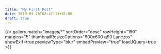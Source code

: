 ```yaml
---
title: "My First Post"
date: 2019-03-26T08:47:11+01:00
draft: true
---
```


{{< gallery match="images/*" sortOrder="desc" rowHeight="150" margins="5" thumbnailResizeOptions="600x600 q90 Lanczos" showExif=true previewType="blur" embedPreview="true" loadJQuery=true >}}
